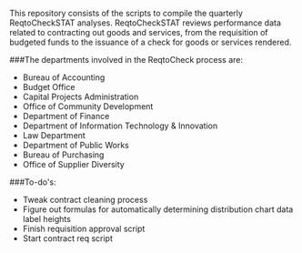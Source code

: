 This repository consists of the scripts to compile the quarterly ReqtoCheckSTAT analyses. ReqtoCheckSTAT reviews performance data related to contracting out goods and services, from the requisition of budgeted funds to the issuance of a check for goods or services rendered. 

###The departments involved in the ReqtoCheck process are:
* Bureau of Accounting
* Budget Office
* Capital Projects Administration
* Office of Community Development
* Department of Finance
* Department of Information Technology & Innovation
* Law Department
* Department of Public Works
* Bureau of Purchasing
* Office of Supplier Diversity

###To-do's:
* Tweak contract cleaning process
* Figure out formulas for automatically determining distribution chart data label heights
* Finish requisition approval script
* Start contract req script